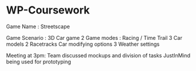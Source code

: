 # WP-Coursework


Game Name : Streetscape

Game Scenario : 3D Car game
2 Game modes : Racing / Time Trail
3 Car models
2 Racetracks
Car modifying options
3 Weather settings

Meeting at 3pm: Team discussed mockups and division of tasks
JustInMind being used for prototyping

